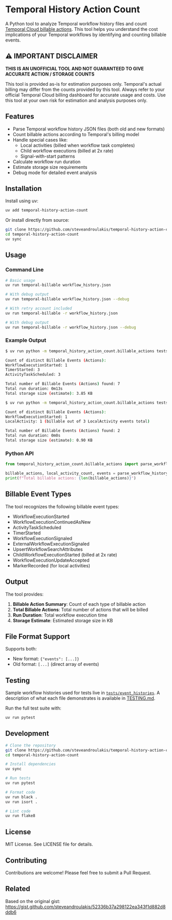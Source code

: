 # Temporal History Action Count

A Python tool to analyze Temporal workflow history files and count [Temporal Cloud billable actions](https://docs.temporal.io/cloud/pricing#action). This tool helps you understand the cost implications of your Temporal workflows by identifying and counting billable events.

## ⚠️ IMPORTANT DISCLAIMER

**THIS IS AN UNOFFICIAL TOOL AND NOT GUARANTEED TO GIVE ACCURATE ACTION / STORAGE COUNTS**

This tool is provided as-is for estimation purposes only. Temporal's actual billing may differ from the counts provided by this tool. Always refer to your official Temporal Cloud billing dashboard for accurate usage and costs. Use this tool at your own risk for estimation and analysis purposes only.

## Features

- Parse Temporal workflow history JSON files (both old and new formats)
- Count billable actions according to Temporal's billing model
- Handle special cases like:
  - Local activities (billed when workflow task completes)
  - Child workflow executions (billed at 2x rate)
  - Signal-with-start patterns
- Calculate workflow run duration
- Estimate storage size requirements
- Debug mode for detailed event analysis

## Installation

Install using uv:

```bash
uv add temporal-history-action-count
```

Or install directly from source:

```bash
git clone https://github.com/steveandroulakis/temporal-history-action-count
cd temporal-history-action-count
uv sync
```

## Usage

### Command Line

```bash
# Basic usage
uv run temporal-billable workflow_history.json

# With debug output
uv run temporal-billable workflow_history.json --debug
```
```bash
# With retry account included 
uv run temporal-billable -r workflow_history.json

# With debug output
uv run temporal-billable -r workflow_history.json --debug
```

### Example Output

```bash
$ uv run python -m temporal_history_action_count.billable_actions tests/event_histories/signalwithstart.json

Count of distinct Billable Events (Actions):
WorkflowExecutionStarted: 1
TimerStarted: 3
ActivityTaskScheduled: 3

Total number of Billable Events (Actions) found: 7
Total run duration: 0m13s
Total storage size (estimate): 3.85 KB
```

```bash
$ uv run python -m temporal_history_action_count.billable_actions tests/event_histories/local_activities.json

Count of distinct Billable Events (Actions):
WorkflowExecutionStarted: 1
LocalActivity: 1 (billable out of 3 LocalActivity events total)

Total number of Billable Events (Actions) found: 2
Total run duration: 0m0s
Total storage size (estimate): 0.90 KB
```

### Python API

```python
from temporal_history_action_count.billable_actions import parse_workflow_history

billable_actions, local_activity_count, events = parse_workflow_history("workflow_history.json")
print(f"Total billable actions: {len(billable_actions)}")
```

## Billable Event Types

The tool recognizes the following billable event types:

- WorkflowExecutionStarted
- WorkflowExecutionContinuedAsNew
- ActivityTaskScheduled
- TimerStarted
- WorkflowExecutionSignaled
- ExternalWorkflowExecutionSignaled
- UpsertWorkflowSearchAttributes
- ChildWorkflowExecutionStarted (billed at 2x rate)
- WorkflowExecutionUpdateAccepted
- MarkerRecorded (for local activities)

## Output

The tool provides:

1. **Billable Action Summary**: Count of each type of billable action
2. **Total Billable Actions**: Total number of actions that will be billed
3. **Run Duration**: Total workflow execution time
4. **Storage Estimate**: Estimated storage size in KB

## File Format Support

Supports both:
- New format: `{"events": [...]}`
- Old format: `[...]` (direct array of events)

## Testing

Sample workflow histories used for tests live in
[`tests/event_histories`](tests/event_histories). A description of what each
file demonstrates is available in [TESTING.md](TESTING.md).

Run the full test suite with:

```bash
uv run pytest
```

## Development

```bash
# Clone the repository
git clone https://github.com/steveandroulakis/temporal-history-action-count
cd temporal-history-action-count

# Install dependencies
uv sync

# Run tests
uv run pytest

# Format code
uv run black .
uv run isort .

# Lint code
uv run flake8
```

## License

MIT License. See LICENSE file for details.

## Contributing

Contributions are welcome! Please feel free to submit a Pull Request.

## Related

Based on the original gist: https://gist.github.com/steveandroulakis/52336b37a298122ea343f1d882d8ddb6